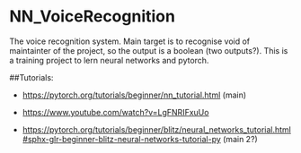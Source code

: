 # NN_VoiceRecognition

The voice recognition system. Main target is to recognise void of maintainter of the project, so the output is a boolean (two outputs?). 
This is a training project to lern neural networks and pytorch. 

##Tutorials:

- https://pytorch.org/tutorials/beginner/nn_tutorial.html (main)

- https://www.youtube.com/watch?v=LgFNRIFxuUo

- https://pytorch.org/tutorials/beginner/blitz/neural_networks_tutorial.html#sphx-glr-beginner-blitz-neural-networks-tutorial-py (main 2?)


